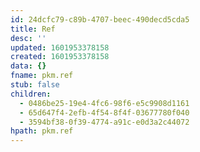 ```yaml
---
id: 24dcfc79-c89b-4707-beec-490decd5cda5
title: Ref
desc: ''
updated: 1601953378158
created: 1601953378158
data: {}
fname: pkm.ref
stub: false
children:
  - 0486be25-19e4-4fc6-98f6-e5c9908d1161
  - 65d647f4-2efb-4f54-8f4f-03677780f040
  - 3594bf38-0f39-4774-a91c-e0d3a2c44072
hpath: pkm.ref
---
```


